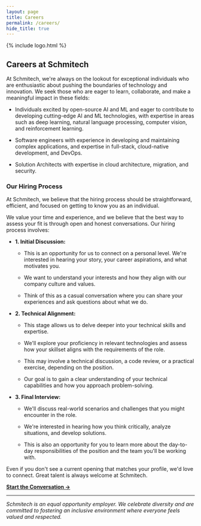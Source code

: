 ```yaml
---
layout: page
title: Careers
permalink: /careers/
hide_title: true
---
```


{% include logo.html %}

## Careers at Schmitech

At Schmitech, we're always on the lookout for exceptional individuals who are enthusiastic about pushing the boundaries of technology and innovation. We seek those who are eager to learn, collaborate, and make a meaningful impact in these fields:

* Individuals excited by open-source AI and ML and eager to contribute to developing cutting-edge AI and ML technologies, with expertise in areas such as deep learning, natural language processing, computer vision, and reinforcement learning.

* Software engineers with experience in developing and maintaining complex applications, and expertise in full-stack, cloud-native development, and DevOps.

* Solution Architects with expertise in cloud architecture, migration, and security.

### Our Hiring Process

At Schmitech, we believe that the hiring process should be straightforward, efficient, and focused on getting to know you as an individual.

We value your time and experience, and we believe that the best way to assess your fit is through open and honest conversations. Our hiring process involves:

- **1\. Initial Discussion:**

  + This is an opportunity for us to connect on a personal level. We're interested in hearing your story, your career aspirations, and what motivates you.
  
  + We want to understand your interests and how they align with our company culture and values.
  
  + Think of this as a casual conversation where you can share your experiences and ask questions about what we do.

- **2\. Technical Alignment:**

  + This stage allows us to delve deeper into your technical skills and expertise.
  
  + We'll explore your proficiency in relevant technologies and assess how your skillset aligns with the requirements of the role.
  
  + This may involve a technical discussion, a code review, or a practical exercise, depending on the position.
  
  + Our goal is to gain a clear understanding of your technical capabilities and how you approach problem-solving.

- **3\. Final Interview:**

  + We'll discuss real-world scenarios and challenges that you might encounter in the role.
  
  + We're interested in hearing how you think critically, analyze situations, and develop solutions.
  
  + This is also an opportunity for you to learn more about the day-to-day responsibilities of the position and the team you'll be working with.

Even if you don't see a current opening that matches your profile, we'd love to connect. Great talent is always welcome at Schmitech.

**[Start the Conversation →](/contact)**

---

*Schmitech is an equal opportunity employer. We celebrate diversity and are committed to fostering an inclusive environment where everyone feels valued and respected.*